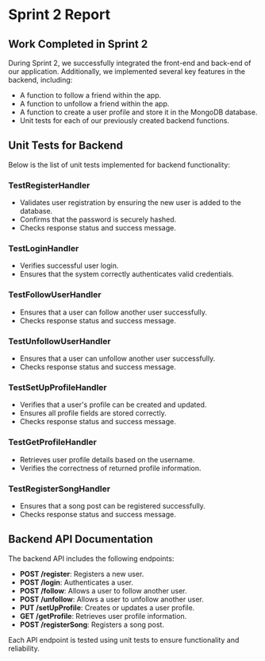 # Sprint 2 Report

## Work Completed in Sprint 2
During Sprint 2, we successfully integrated the front-end and back-end of our application. Additionally, we implemented several key features in the backend, including:
- A function to follow a friend within the app.
- A function to unfollow a friend within the app.
- A function to create a user profile and store it in the MongoDB database.
- Unit tests for each of our previously created backend functions.

## Unit Tests for Backend
Below is the list of unit tests implemented for backend functionality:

### TestRegisterHandler
- Validates user registration by ensuring the new user is added to the database.
- Confirms that the password is securely hashed.
- Checks response status and success message.

### TestLoginHandler
- Verifies successful user login.
- Ensures that the system correctly authenticates valid credentials.

### TestFollowUserHandler
- Ensures that a user can follow another user successfully.
- Checks response status and success message.

### TestUnfollowUserHandler
-  Ensures that a user can unfollow another user successfully.
-  Checks response status and success message.

### TestSetUpProfileHandler
- Verifies that a user's profile can be created and updated.
- Ensures all profile fields are stored correctly.
- Checks response status and success message.

### TestGetProfileHandler
- Retrieves user profile details based on the username.
- Verifies the correctness of returned profile information.

### TestRegisterSongHandler
- Ensures that a song post can be registered successfully.
- Checks response status and success message.

## Backend API Documentation
The backend API includes the following endpoints:

- **POST /register**: Registers a new user.
- **POST /login**: Authenticates a user.
- **POST /follow**: Allows a user to follow another user.
- **POST /unfollow**: Allows a user to unfollow another user.
- **PUT /setUpProfile**: Creates or updates a user profile.
- **GET /getProfile**: Retrieves user profile information.
- **POST /registerSong**: Registers a song post.

Each API endpoint is tested using unit tests to ensure functionality and reliability.

